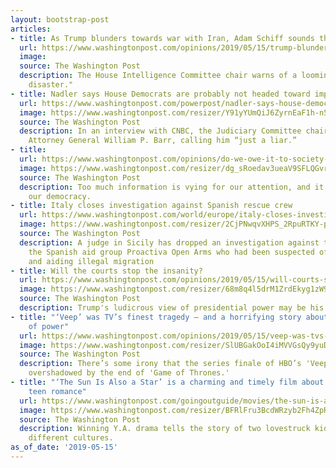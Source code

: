 ```yaml
---
layout: bootstrap-post
articles:
- title: As Trump blunders towards war with Iran, Adam Schiff sounds the alarm
  url: https://www.washingtonpost.com/opinions/2019/05/15/trump-blunders-towards-war-with-iran-adam-schiff-sounds-alarm/
  image: 
  source: The Washington Post
  description: The House Intelligence Committee chair warns of a looming "unmitigated
    disaster."
- title: Nadler says House Democrats are probably not headed toward impeaching Trump
  url: https://www.washingtonpost.com/powerpost/nadler-says-house-democrats-are-probably-not-headed-toward-impeaching-trump/2019/05/15/edef850e-7709-11e9-bd25-c989555e7766_story.html
  image: https://www.washingtonpost.com/resizer/Y91yYUmQiJ6ZyrnEaF1h-n5pbaU=/1484x0/arc-anglerfish-washpost-prod-washpost.s3.amazonaws.com/public/NAHJ22TTJMI6TC7AZJLVM4HJDQ.jpg
  source: The Washington Post
  description: In an interview with CNBC, the Judiciary Committee chairman also criticized
    Attorney General William P. Barr, calling him “just a liar.”
- title: 
  url: https://www.washingtonpost.com/opinions/do-we-owe-it-to-society--and-ourselves--to-tune-out-the-news/2019/05/14/144c9810-70eb-11e9-9eb4-0828f5389013_story.html
  image: https://www.washingtonpost.com/resizer/dg_sRoedav3ueaV9SFLQGvrgDCg=/1484x0/arc-anglerfish-washpost-prod-washpost.s3.amazonaws.com/public/TRLRGXTWRYI6TM7VKZZ634WRE4.jpg
  source: The Washington Post
  description: Too much information is vying for our attention, and it’s threatening
    our democracy.
- title: Italy closes investigation against Spanish rescue crew
  url: https://www.washingtonpost.com/world/europe/italy-closes-investigation-against-spanish-rescue-crew/2019/05/15/a4d84d16-7712-11e9-a7bf-c8a43b84ee31_story.html
  image: https://www.washingtonpost.com/resizer/2CjPNwqvXHPS_2RpuRTKY-p3eVo=/1484x0/www.washingtonpost.com/pb/resources/img/twp-social-share.png
  source: The Washington Post
  description: A judge in Sicily has dropped an investigation against two member of
    the Spanish aid group Proactiva Open Arms who had been suspected of criminal association
    and aiding illegal migration
- title: Will the courts stop the insanity?
  url: https://www.washingtonpost.com/opinions/2019/05/15/will-courts-stop-insanity/
  image: https://www.washingtonpost.com/resizer/68m8q4l5drM1ZrdEkyg1zW9xe-s=/1484x0/arc-anglerfish-washpost-prod-washpost.s3.amazonaws.com/public/EFNRDATVRII6TJ57ZCSDXBHOGE.jpg
  source: The Washington Post
  description: Trump's ludicrous view of presidential power may be his downfall.
- title: "‘Veep’ was TV’s finest tragedy — and a horrifying story about the pursuit
    of power"
  url: https://www.washingtonpost.com/opinions/2019/05/15/veep-was-tvs-finest-tragedy-horrifying-story-about-pursuit-power/
  image: https://www.washingtonpost.com/resizer/SlUBGakOoI4iMVVGsQy9yuDuAKc=/1484x0/arc-anglerfish-washpost-prod-washpost.s3.amazonaws.com/public/Y4IRJQDTHII6THVUBAUPKOEQCM.jpg
  source: The Washington Post
  description: There’s some irony that the series finale of HBO’s 'Veep' has been
    overshadowed by the end of 'Game of Thrones.'
- title: "‘The Sun Is Also a Star’ is a charming and timely film about interracial
    teen romance"
  url: https://www.washingtonpost.com/goingoutguide/movies/the-sun-is-also-a-star-is-a-charming-and-timely-film-about-interracial-teen-romance/2019/05/14/6cb97c50-7269-11e9-9eb4-0828f5389013_story.html
  image: https://www.washingtonpost.com/resizer/BFRlFru3BcdWRzyb2Fh4ZpRsjRw=/1484x0/arc-anglerfish-washpost-prod-washpost.s3.amazonaws.com/public/BNNAMOTTRAI6TC7AZJLVM4HJDQ.jpg
  source: The Washington Post
  description: Winning Y.A. drama tells the story of two lovestruck kids from wildly
    different cultures.
as_of_date: '2019-05-15'
---
```


